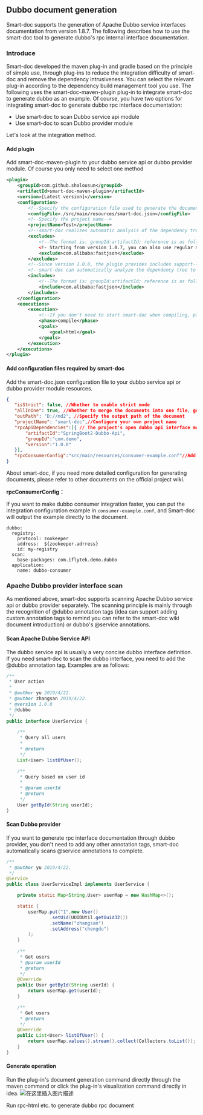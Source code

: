## Dubbo document generation

Smart-doc supports the generation of Apache Dubbo service interfaces documentation from version 1.8.7. The following describes how to use the smart-doc tool to generate dubbo's rpc internal interface documentation.
### Introduce
Smart-doc developed the maven plug-in and gradle based on the principle of simple use, through plug-ins to reduce the integration difficulty of smart-doc and remove the dependency intrusiveness. You can select the relevant plug-in according to the dependency build management tool you use. The following uses the smart-doc-maven-plugin plug-in to integrate smart-doc to generate dubbo as an example. Of course, you have two options for integrating smart-doc to generate dubbo rpc interface documentation:

- Use smart-doc to scan Dubbo service api module
- Use smart-doc to scan Dubbo provider module

Let's look at the integration method.
#### Add plugin
Add smart-doc-maven-plugin to your dubbo service api or dubbo provider module. Of course you only need to select one method
```xml
<plugin>
    <groupId>com.github.shalousun</groupId>
    <artifactId>smart-doc-maven-plugin</artifactId>
    <version>[Latest version]</version>
    <configuration>
        <!--Specify the configuration file used to generate the document, and the configuration file is placed in your own project -->
        <configFile>./src/main/resources/smart-doc.json</configFile>
        <!--Specify the project name-->
        <projectName>Test</projectName>
        <!--smart-doc realizes automatic analysis of the dependency tree to load the source code of third-party dependencies. If some framework dependency libraries cannot be loaded and cause an error, please use excludes to exclude -->
        <excludes>
            <!--The format is: groupId:artifactId; reference is as follows-->
            <!- ​​Starting from version 1.0.7, you can also use regular matching to exclude, such as: poi.* -->
            <exclude>com.alibaba:fastjson</exclude>
        </excludes>
        <!--Since version 1.0.8, the plugin provides includes support-->
        <!--smart-doc can automatically analyze the dependency tree to load all dependent source code, in principle, it will affect the efficiency of document construction, so you can use includes to let the plug-in load the components you configure -->
        <includes>
            <!--The format is: groupId:artifactId; reference is as follows-->
            <include>com.alibaba:fastjson</include>
        </includes>
    </configuration>
    <executions>
        <execution>
            <!--If you don't need to start smart-doc when compiling, please comment out the phase -->
            <phase>compile</phase>
            <goals>
                <goal>html</goal>
            </goals>
        </execution>
    </executions>
</plugin>
```

#### Add configuration files required by smart-doc
Add the smart-doc.json configuration file to your dubbo service api or dubbo provider module resources.

```json
{
   "isStrict": false, //Whether to enable strict mode
   "allInOne": true, //Whether to merge the documents into one file, generally recommended as true
   "outPath": "D://md2", //Specify the output path of the document
   "projectName": "smart-doc",//Configure your own project name
   "rpcApiDependencies":[{ // The project's open dubbo api interface module is dependent, after configuration, it is output to the document to facilitate user integration
       "artifactId":"SpringBoot2-Dubbo-Api",
       "groupId":"com.demo",
       "version":"1.0.0"
   }],
   "rpcConsumerConfig":"src/main/resources/consumer-example.conf"//Add dubbo consumer integration configuration to the document to facilitate the integration party to quickly integrate
}
```
About smart-doc, if you need more detailed configuration for generating documents, please refer to other documents on the official project wiki.

**rpcConsumerConfig：**

If you want to make dubbo consumer integration faster, you can put the integration configuration example in `consumer-example.conf`, and Smart-doc will output the example directly to the document.

```
dubbo:
  registry:
    protocol: zookeeper
    address:  ${zookeeper.adrress}
    id: my-registry
  scan:
    base-packages: com.iflytek.demo.dubbo
  application:
    name: dubbo-consumer
```

### Apache Dubbo provider interface scan
As mentioned above, smart-doc supports scanning Apache Dubbo service api or dubbo provider separately. The scanning principle is mainly through the recognition of @dubbo annotation tags (idea can support adding custom annotation tags to remind you can refer to the smart-doc wiki document introduction) or dubbo's @service annotations.

#### Scan Apache Dubbo Service API
The dubbo service api is usually a very concise dubbo interface definition. If you need smart-doc to scan the dubbo interface, you need to add the @dubbo annotation tag. Examples are as follows:

```java
/**
 * User action
 *
 * @author yu 2019/4/22.
 * @author zhangsan 2019/4/22.
 * @version 1.0.0
 * @dubbo
 */
public interface UserService {

    /**
     * Query all users
     *
     * @return
     */
    List<User> listOfUser();

    /**
     * Query based on user id
     *
     * @param userId
     * @return
     */
    User getById(String userId);
}
```

#### Scan Dubbo provider
If you want to generate rpc interface documentation through dubbo provider, you don't need to add any other annotation tags, smart-doc automatically scans @service annotations to complete.

```java
/**
 * @author yu 2019/4/22.
 */
@Service
public class UserServiceImpl implements UserService {

    private static Map<String,User> userMap = new HashMap<>();

    static {
        userMap.put("1",new User()
                .setUid(UUIDUtil.getUuid32())
                .setName("zhangsan")
                .setAddress("chengdu")
        );
    }
    
    /**
     * Get users
     * @param userId
     * @return
     */
    @Override
    public User getById(String userId) {
        return userMap.get(userId);
    }

    /**
     * Get users
     * @return
     */
    @Override
    public List<User> listOfUser() {
        return userMap.values().stream().collect(Collectors.toList());
    }
}
```

#### Generate operation
Run the plug-in's document generation command directly through the maven command or click the plug-in's visualization command directly in idea.
![在这里插入图片描述](https://img-blog.csdnimg.cn/20200705230512435.png?x-oss-process=image/watermark,type_ZmFuZ3poZW5naGVpdGk,shadow_10,text_aHR0cHM6Ly9ibG9nLmNzZG4ubmV0L3NoYWxvdXN1bg==,size_16,color_FFFFFF,t_70)

Run rpc-html etc. to generate dubbo rpc document
